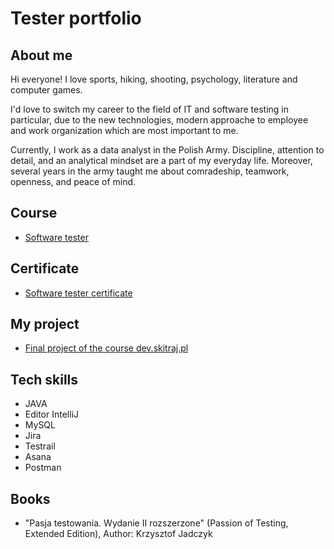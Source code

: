 
# Tester portfolio
## About me
Hi everyone!
I love sports, hiking, shooting, psychology, literature and computer games.

I'd love to switch my career to the field of IT and software testing in particular, due to the new technologies, modern approache to employee and work organization which are most important to me.

Currently, I work as a data analyst in the Polish Army. Discipline, attention to detail, and an analytical mindset are a part of my everyday life. Moreover, several years in the army taught me about comradeship, teamwork, openness, and peace of mind.

## Course
* [Software tester](https://sdacademy.pl/kursy/software-tester/?utm_source=google&utm_medium=cpc&utm_campaign=&utm_term=&utm_content=&gclid=CjwKCAjw04yjBhApEiwAJcvNoc02M42VYPV5dTDnMbHwSDwsW0Fg2Q_RrSIwfvhto_aRSTKbrsKm-RoC-eQQAvD_BwE)
## Certificate
* [Software tester certificate](https://app.diplomasafe.com/pl-PL/diploma/d2c117cfbe000ae9acd285f66facbb8f88a028a2c)
## My project
* [Final project of the course dev.skitraj.pl](https://drive.google.com/drive/folders/1dTiTV9ygcqcIoNHNnf4E6U37BZovRXAv?usp=sharing)
## Tech skills 
* JAVA
* Editor IntelliJ
* MySQL
* Jira
* Testrail
* Asana
* Postman
 
## Books
* "Pasja testowania. Wydanie II rozszerzone" (Passion of Testing, Extended Edition), Author: Krzysztof Jadczyk 

